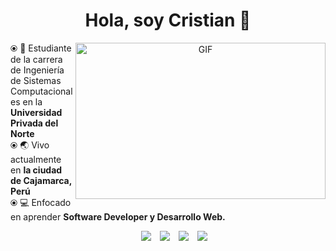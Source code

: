 <div align="center">
<h1 align="center">Hola, soy Cristian 👋</h1>
</div>
<a target="_blank" align="center">
  <img align="right" height="250" width="400" alt="GIF" src="https://github.com/JayantGoel001/JayantGoel001/blob/master/GIF/code.gif">
</a>
⦿ 💬 Estudiante de la carrera de Ingeniería de Sistemas Computacionales en la <strong>Universidad Privada del Norte</strong><br>
⦿ 🌏 Vivo actualmente en <strong>la ciudad de Cajamarca, Perú</strong><br>
⦿ 💻 Enfocado en aprender <strong>Software Developer y Desarrollo Web.</strong><br>

<p align="center">
 <div align="center"  class="icons-social" style="margin-left: 10px;">
      		<a style="margin-left: 10px;" target="_blank" href="https://twitter.com/cristiandlb16">
			<img src="https://img.icons8.com/doodle/1x/twitter-squared--v2.png" ></a>
      <a style="margin-left: 10px;" target="_blank" href="https://www.instagram.com/david.leyva16/">
			<img src="https://img.icons8.com/doodle/40/000000/instagram-new--v2.png"></a>
      <a style="margin-left: 10px;"  target="_blank" href="https://www.linkedin.com/in/cristianleyva/">
			<img src="https://img.icons8.com/doodle/40/000000/linkedin--v2.png"></a>
      <a style="margin-left: 10px;" target="_blank" href="https://github.com/CristianDLB">
		  <img src="https://img.icons8.com/doodle/40/000000/github--v1.png"></a>
  </div>
</p>

